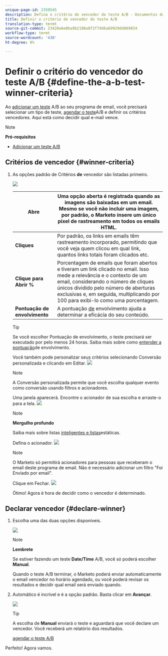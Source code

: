 ```yaml
---
unique-page-id: 2359545
description: Defina o critério do vencedor do teste A/B - Documentos do marketing - Documentação do produto
title: Definir o critério do vencedor do teste A/B
translation-type: tm+mt
source-git-commit: 23428a6e0ba9b2108a8f2f7dd6a69929dd069834
workflow-type: tm+mt
source-wordcount: '430'
ht-degree: 0%

---
```



# Definir o critério do vencedor do teste A/B {#define-the-a-b-test-winner-criteria}

Ao [adicionar um teste](add-an-a-b-test.md) A/B ao seu programa de email, você precisará selecionar um tipo de teste, [agendar o teste](schedule-the-a-b-test.md)A/B e definir os critérios vencedores. Aqui está como decidir qual e-mail vence.

>[!NOTE]
>
>**Pré-requisitos**
>
>* [Adicionar um teste A/B](add-an-a-b-test.md)

>



## Critérios de vencedor {#winner-criteria}

1. As opções padrão de Critérios **de** vencedor são listadas primeiro.

   ![](assets/image2014-9-12-15-3a51-3a3.png)

   | **Abre** | Uma opção aberta é registrada quando as imagens são baixadas em um email. Mesmo se você não incluir uma imagem, por padrão, o Marketo insere um único pixel de rastreamento em todos os emails HTML. |
   |---|---|
   | **Cliques** | Por padrão, os links em emails têm rastreamento incorporado, permitindo que você veja quem clicou em qual link, quantos links totais foram clicados etc. |
   | **Clique para Abrir %** | Porcentagem de emails que foram abertos e tiveram um link clicado no email. Isso mede a relevância e o contexto de um email, considerando o número de cliques únicos dividido pelo número de aberturas exclusivas e, em seguida, multiplicando por 100 para exibi-lo como uma porcentagem. |
   | **Pontuação de envolvimento** | A pontuação [de](http://docs.marketo.com/display/DOCS/Understanding+the+Engagement+Score) envolvimento ajuda a determinar a eficácia do seu conteúdo. |

   >[!TIP]
   >
   >Se você escolher Pontuação de envolvimento, o teste precisará ser executado por pelo menos 24 horas. Saiba mais sobre como [entender a pontuação](../../../../../product-docs/email-marketing/drip-nurturing/reports-and-notifications/understanding-the-engagement-score.md)de envolvimento.

   Você também pode personalizar seus critérios selecionando Conversão personalizada e clicando em Editar.
   ![](assets/image2014-9-12-15-3a51-3a53.png)

   >[!NOTE]
   >
   >A Conversão personalizada permite que você escolha qualquer evento como conversão usando filtros e acionadores.

   Uma janela aparecerá. Encontre o acionador de sua escolha e arraste-o para a tela.
   ![](assets/image2014-9-12-15-3a52-3a18.png)

   >[!NOTE]
   >
   >**Mergulho profundo**
   >
   >
   >Saiba mais sobre listas [inteligentes e listas](http://docs.marketo.com/display/docs/smart+lists+and+static+lists)estáticas.

   Defina o acionador.
   ![](assets/image2014-9-12-15-3a53-3a11.png)

   >[!NOTE]
   >
   >O Marketo só permitirá acionadores para pessoas que receberam o email deste programa de email. Não é necessário adicionar um filtro &quot;Foi Enviado por email&quot;.

   Clique em Fechar.
   ![](assets/image2014-9-12-15-3a53-3a36.png)

   Ótimo! Agora é hora de decidir como o vencedor é determinado.

## Declarar vencedor {#declare-winner}

1. Escolha uma das duas opções disponíveis.

   ![](assets/image2014-9-12-15-3a53-3a44.png)

   >[!NOTE]
   >
   >**Lembrete**
   >
   >
   >Se estiver fazendo um teste **Date/Time** A/B, você só poderá escolher **Manual**.

   Quando o teste A/B terminar, o Marketo poderá enviar automaticamente o email vencedor no horário agendado, ou você poderá revisar os resultados e decidir qual email será enviado quando.

1. Automático é incrível e é a opção padrão. Basta clicar em **Avançar**.

   ![](assets/image2014-9-12-15-3a54-3a35.png)

   >[!TIP]
   >
   >A escolha de **Manual** enviará o teste e aguardará que você declare um vencedor. Você receberá um relatório dos resultados.

   [agendar o teste A/B](schedule-the-a-b-test.md)

Perfeito! Agora vamos.